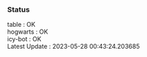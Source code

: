 ### Status


table : OK  
hogwarts : OK  
icy-bot : OK  
Latest Update : 2023-05-28 00:43:24.203685
